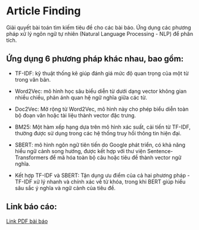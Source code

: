 # Article Finding

Giải quyết bài toán tìm kiếm tiêu đề cho các bài báo. Ứng dụng các phương pháp xử lý ngôn ngữ tự nhiên (Natural Language Processing - NLP) để phân tích.

## Ứng dụng 6 phương pháp khác nhau, bao gồm: 

* TF-IDF: kỹ thuật thống kê giúp đánh giá mức độ quan trọng của một từ trong văn bản. 

* Word2Vec: mô hình học sâu biểu diễn từ dưới dạng vector không gian nhiều chiều, phản ánh quan hệ ngữ nghĩa giữa các từ. 

* Doc2Vec: Mở rộng từ Word2Vec, mô hình này cho phép biểu diễn toàn bộ đoạn văn hoặc tài liệu thành vector đặc trưng. 

* BM25: Một hàm xếp hạng dựa trên mô hình xác suất, cải tiến từ TF-IDF, thường được sử dụng trong các hệ thống truy hồi thông tin hiện đại. 

* SBERT: mô hình ngôn ngữ tiên tiến do Google phát triển, có khả năng hiểu ngữ cảnh song hướng, được kết hợp với thư viện Sentence-Transformers để mã hóa toàn bộ câu hoặc tiêu đề thành vector ngữ nghĩa. 

* Kết hợp TF-IDF và SBERT: Tận dụng ưu điểm của cả hai phương pháp - TF-IDF xử lý nhanh và chính xác về từ khóa, trong khi BERT giúp hiểu sâu sắc ý nghĩa và ngữ cảnh của tiêu đề. 

## Link báo cáo:
[Link PDF bài báo](https://drive.google.com/file/d/1chdwAeGI6jMu1Y-5PQN1q1FtX6dtvy1U/view?usp=sharing)
